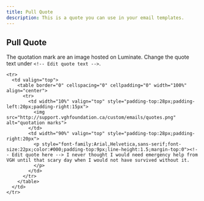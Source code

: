 ```yaml
---
title: Pull Quote
description: This is a quote you can use in your email templates.
---
```


## Pull Quote

The quotation mark are an image hosted on Luminate. Change the quote text under `<!-- Edit quote text -->`.

```bordered
<tr>
  <td valign="top">
    <table border="0" cellspacing="0" cellpadding="0" width="100%" align="center">
      <tr>
        <td width="10%" valign="top" style="padding-top:28px;padding-left:20px;padding-right:15px">
          <img src="http://support.vghfoundation.ca/custom/emails/quotes.png" alt="quotation marks">
        </td>
        <td width="90%" valign="top" style="padding-top:28px;padding-right:20px">
          <p style="font-family:Arial,Helvetica,sans-serif;font-size:22px;color:#000;padding-top:9px;line-height:1.5;margin-top:0"><!-- Edit quote here --> I never thought I would need emergency help from VGH until that scary day when I would not have survived without it.
          </p>
        </td>
      </tr>
    </table>
  </td>
</tr>
```
